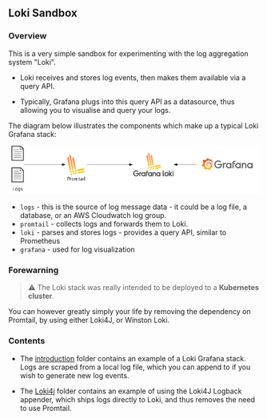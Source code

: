 ## Loki Sandbox

### Overview

This is a very simple sandbox for experimenting with the log aggregation system "Loki".

  * Loki receives and stores log events, then makes them available via a query API. 

  * Typically, Grafana plugs into this query API as a datasource, thus allowing you to visualise and query your logs.

The diagram below illustrates the components which make up a typical Loki Grafana stack:

![](./loki.png)

* `logs` - this is the source of log message data - it could be a log file, a database, or an AWS Cloudwatch log group.
* `promtail` - collects logs and forwards them to Loki.
* `loki` - parses and stores logs - provides a query API, similar to Prometheus
* `grafana` - used for log visualization


### Forewarning

> :warning: The Loki stack was really intended to be deployed to a **Kubernetes cluster**.



You can however greatly simply your life by removing the dependency on Promtail, by using either Loki4J, or Winston Loki.

### Contents

  * The [introduction](01-introduction) folder contains an example of a Loki Grafana stack. Logs are scraped from a local log file, which you can append to if you wish to generate new log events.

  * The [Loki4j](02-loki4j) folder contains an example of using the Loki4J Logback appender, which ships logs directly to Loki, and thus removes the need to use Promtail.

